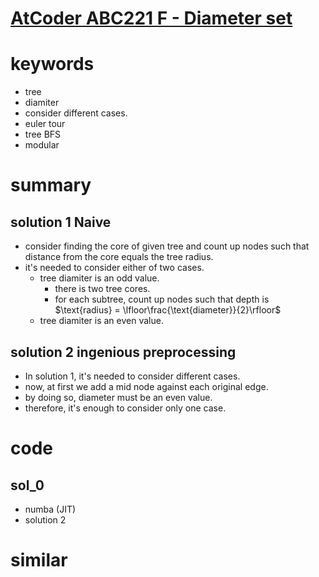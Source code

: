 # [AtCoder ABC221 F - Diameter set](https://atcoder.jp/contests/abc221/tasks/abc221_f)


# keywords 
- tree
- diamiter
- consider different cases.
- euler tour
- tree BFS
- modular 


# summary
## solution 1 Naive
- consider finding the core of given tree and count up nodes such that distance from the core equals the tree radius.
- it's needed to consider either of two cases.
  - tree diamiter is an odd value.
    - there is two tree cores.
    - for each subtree, count up nodes such that depth is $\text{radius} = \lfloor\frac{\text{diameter}}{2}\rfloor$ 
  - tree diamiter is an even value.


## solution 2 ingenious preprocessing
- In solution 1, it's needed to consider different cases.
- now, at first we add a mid node against each original edge.
- by doing so, diameter must be an even value.
- therefore, it's enough to consider only one case.



# code 
## sol_0
- numba (JIT)
- solution 2


# similar 
